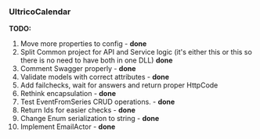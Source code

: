 ### UltricoCalendar

**TODO:**
1. Move more properties to config - **done**
2. Split Common project for API and Service logic (it's either this or this so there is no need to have both in one DLL) **done**
3. Comment Swagger properly - **done**
4. Validate models with correct attributes - **done**
5. Add failchecks, wait for answers and return proper HttpCode
6. Rethink encapsulation - **done**
7. Test EventFromSeries CRUD operations. - **done**
8. Return Ids for easier checks - **done**
9. Change Enum serialization to string - **done**
10. Implement EmailActor - **done**